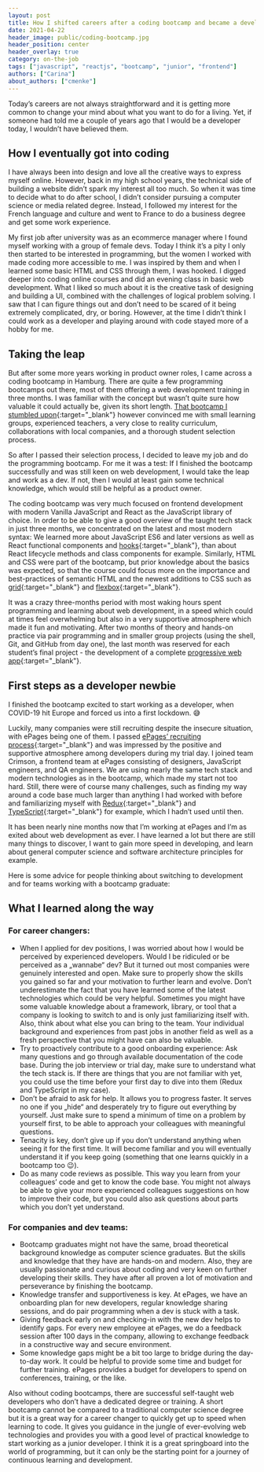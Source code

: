 ```yaml
---
layout: post
title: How I shifted careers after a coding bootcamp and became a developer at ePages
date: 2021-04-22
header_image: public/coding-bootcamp.jpg
header_position: center
header_overlay: true
category: on-the-job
tags: ["javascript", "reactjs", "bootcamp", "junior", "frontend"]
authors: ["Carina"]
about_authors: ["cmenke"]
---
```


Today’s careers are not always straightforward and it is getting more common to change your mind about what you want to do for a living.
Yet, if someone had told me a couple of years ago that I would be a developer today, I wouldn’t have believed them.

## How I eventually got into coding

I have always been into design and love all the creative ways to express myself online.
However, back in my high school years, the technical side of building a website didn’t spark my interest all too much.
So when it was time to decide what to do after school, I didn’t consider pursuing a computer science or media related degree.
Instead, I followed my interest for the French language and culture and went to France to do a business degree and get some work experience.

My first job after university was as an ecommerce manager where I found myself working with a group of female devs.
Today I think it’s a pity I only then started to be interested in programming, but the women I worked with made coding more accessible to me.
I was inspired by them and when I learned some basic HTML and CSS through them, I was hooked.
I digged deeper into coding online courses and did an evening class in basic web development.
What I liked so much about it is the creative task of designing and building a UI, combined with the challenges of logical problem solving.
I saw that I can figure things out and don’t need to be scared of it being extremely complicated, dry, or boring.
However, at the time I didn’t think I could work as a developer and playing around with code stayed more of a hobby for me.

## Taking the leap

But after some more years working in product owner roles, I came across a coding bootcamp in Hamburg.
There are quite a few programming bootcamps out there, most of them offering a web development training in three months.
I was familiar with the concept but wasn’t quite sure how valuable it could actually be, given its short length.
[That bootcamp I stumbled upon](https://www.neuefische.de/en){:target="_blank"} however convinced me with small learning groups, experienced teachers, a very close to reality curriculum, collaborations with local companies, and a thorough student selection process.

So after I passed their selection process, I decided to leave my job and do the programming bootcamp.
For me it was a test: If I finished the bootcamp successfully and was still keen on web development, I would take the leap and work as a dev.
If not, then I would at least gain some technical knowledge, which would still be helpful as a product owner.

The coding bootcamp was very much focused on frontend development with modern Vanilla JavaScript and React as the JavaScript library of choice.
In order to be able to give a good overview of the taught tech stack in just three months, we concentrated on the latest and most modern syntax: We learned more about JavaScript ES6 and later versions as well as React functional components and [hooks](https://reactjs.org/docs/hooks-intro.html){:target="_blank"}, than about React lifecycle methods and class components for example.
Similarly, HTML and CSS were part of the bootcamp, but prior knowledge about the basics was expected, so that the course could focus more on the importance and best-practices of semantic HTML and the newest additions to CSS such as [grid](https://css-tricks.com/snippets/css/complete-guide-grid/){:target="_blank"} and [flexbox](https://css-tricks.com/snippets/css/a-guide-to-flexbox/){:target="_blank"}.

It was a crazy three-months period with most waking hours spent programming and learning about web development, in a speed which could at times feel overwhelming but also in a very supportive atmosphere which made it fun and motivating.
After two months of theory and hands-on practice via pair programming and in smaller group projects (using the shell, Git, and GitHub from day one), the last month was reserved for each student’s final project - the development of a complete [progressive web app](https://developer.mozilla.org/en-US/docs/Web/Progressive_web_apps){:target="_blank"}.

## First steps as a developer newbie

I finished the bootcamp excited to start working as a developer, when COVID-19 hit Europe and forced us into a first lockdown. 😅

Luckily, many companies were still recruiting despite the insecure situation, with ePages being one of them.
I passed [ePages’ recruiting process](https://epages.com/en/career/how-to-apply/){:target="_blank"} and was impressed by the positive and supportive atmosphere among developers during my trial day.
I joined team Crimson, a frontend team at ePages consisting of designers, JavaScript engineers, and QA engineers.
We are using nearly the same tech stack and modern technologies as in the bootcamp, which made my start not too hard.
Still, there were of course many challenges, such as finding my way around a code base much larger than anything I had worked with before and familiarizing myself with [Redux](https://redux.js.org/){:target="_blank"} and [TypeScript](https://www.typescriptlang.org/){:target="_blank"} for example, which I hadn’t used until then.

It has been nearly nine months now that I’m working at ePages and I’m as exited about web development as ever.
I have learned a lot but there are still many things to discover, I want to gain more speed in developing, and learn about general computer science and software architecture principles for example.

Here is some advice for people thinking about switching to development and for teams working with a bootcamp graduate:

## What I learned along the way

### For career changers:

- When I applied for dev positions, I was worried about how I would be perceived by experienced developers. Would I be ridiculed or be perceived as a „wannabe“ dev? But it turned out most companies were genuinely interested and open. Make sure to properly show the skills you gained so far and your motivation to further learn and evolve. Don’t underestimate the fact that you have learned some of the latest technologies which could be very helpful. Sometimes you might have some valuable knowledge about a framework, library, or tool that a company is looking to switch to and is only just familiarizing itself with. Also, think about what else you can bring to the team. Your individual background and experiences from past jobs in another field as well as a fresh perspective that you might have can also be valuable.
- Try to proactively contribute to a good onboarding experience: Ask many questions and go through available documentation of the code base. During the job interview or trial day, make sure to understand what the tech stack is. If there are things that you are not familiar with yet, you could use the time before your first day to dive into them (Redux and TypeScript in my case).
- Don’t be afraid to ask for help. It allows you to progress faster. It serves no one if you „hide“ and desperately try to figure out everything by yourself. Just make sure to spend a minimum of time on a problem by yourself first, to be able to approach your colleagues with meaningful questions.
- Tenacity is key, don’t give up if you don’t understand anything when seeing it for the first time. It will become familiar and you will eventually understand it if you keep going (something that one learns quickly in a bootcamp too 😉).
- Do as many code reviews as possible. This way you learn from your colleagues’ code and get to know the code base. You might not always be able to give your more experienced colleagues suggestions on how to improve their code, but you could also ask questions about parts which you don’t yet understand.

### For companies and dev teams:

- Bootcamp graduates might not have the same, broad theoretical background knowledge as computer science graduates. But the skills and knowledge that they have are hands-on and modern. Also, they are usually passionate and curious about coding and very keen on further developing their skills. They have after all proven a lot of motivation and perseverance by finishing the bootcamp.
- Knowledge transfer and supportiveness is key. At ePages, we have an onboarding plan for new developers, regular knowledge sharing sessions, and do pair programming when a dev is stuck with a task.
- Giving feedback early on and checking-in with the new dev helps to identify gaps. For every new employee at ePages, we do a feedback session after 100 days in the company, allowing to exchange feedback in a constructive way and secure environment.
- Some knowledge gaps might be a bit too large to bridge during the day-to-day work. It could be helpful to provide some time and budget for further training. ePages provides a budget for developers to spend on conferences, training, or the like.

Also without coding bootcamps, there are successful self-taught web developers who don’t have a dedicated degree or training.
A short bootcamp cannot be compared to a traditional computer science degree but it is a great way for a career changer to quickly get up to speed when learning to code.
It gives you guidance in the jungle of ever-evolving web technologies and provides you with a good level of practical knowledge to start working as a junior developer.
I think it is a great springboard into the world of programming, but it can only be the starting point for a journey of continuous learning and development.
